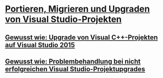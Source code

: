 # [Portieren, Migrieren und Upgraden von Visual Studio-Projekten](porting-migrating-and-upgrading-visual-studio-projects.md)
## [Gewusst wie: Upgrade von Visual C++-Projekten auf Visual Studio 2015](how-to-upgrade-visual-cpp-projects-to-visual-studio-2015.md)
## [Gewusst wie: Problembehandlung bei nicht erfolgreichen Visual Studio-Projektupgrades](how-to-troubleshoot-unsuccessful-visual-studio-project-upgrades.md)
